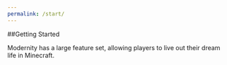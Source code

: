 ```yaml
---
permalink: /start/
---
```

##Getting Started

Modernity has a large feature set, allowing players to live out their dream life in Minecraft.